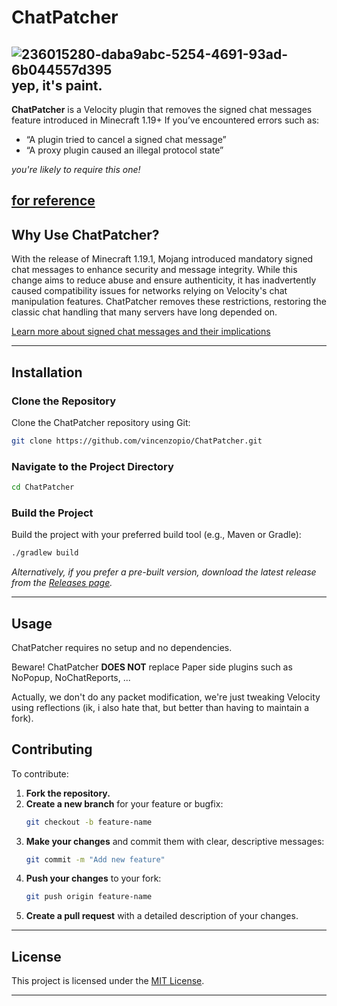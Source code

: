 # ChatPatcher

![236015280-daba9abc-5254-4691-93ad-6b044557d395](https://github.com/user-attachments/assets/683700dc-d7fc-43ab-ba01-90198bfe82c5)
yep, it's paint.
---

**ChatPatcher** is a Velocity plugin that removes the signed chat messages feature introduced in Minecraft 1.19+
If you’ve encountered errors such as:


- “A plugin tried to cancel a signed chat message”
- “A proxy plugin caused an illegal protocol state”

*you're likely to require this one!*

[for reference](https://github.com/PaperMC/Velocity/issues/804)
---

## Why Use ChatPatcher?

With the release of Minecraft 1.19.1, Mojang introduced mandatory signed chat messages to enhance security and message integrity. While this change aims to reduce abuse and ensure authenticity, it has inadvertently caused compatibility issues for networks relying on Velocity's chat manipulation features. ChatPatcher removes these restrictions, restoring the classic chat handling that many servers have long depended on.

[Learn more about signed chat messages and their implications](https://gist.github.com/kennytv/ed783dd244ca0321bbd882c347892874)  
  
---
## Installation

### Clone the Repository

Clone the ChatPatcher repository using Git:

```bash
git clone https://github.com/vincenzopio/ChatPatcher.git
```

### Navigate to the Project Directory

```bash
cd ChatPatcher
```

### Build the Project

Build the project with your preferred build tool (e.g., Maven or Gradle):

```bash
./gradlew build
```

*Alternatively, if you prefer a pre-built version, download the latest release from the [Releases page](https://github.com/vincenzopio/ChatPatcher/releases).*

---
## Usage

ChatPatcher requires no setup and no dependencies.

Beware! ChatPatcher **DOES NOT** replace Paper side plugins such as NoPopup, NoChatReports, ...

Actually, we don't do any packet modification, we're just tweaking Velocity using reflections (ik, i also hate that, but better than having to maintain a fork).


## Contributing

To contribute:

1. **Fork the repository.**
2. **Create a new branch** for your feature or bugfix:
   ```bash
   git checkout -b feature-name
   ```
3. **Make your changes** and commit them with clear, descriptive messages:
   ```bash
   git commit -m "Add new feature"
   ```
4. **Push your changes** to your fork:
   ```bash
   git push origin feature-name
   ```
5. **Create a pull request** with a detailed description of your changes.

---

## License

This project is licensed under the [MIT License](LICENSE).

---
